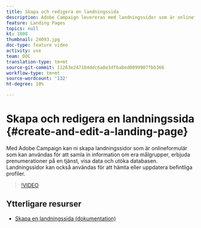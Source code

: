 ```yaml
---
title: Skapa och redigera en landningssida
description: Adobe Campaign levereras med landningssidor som är onlineformulär som kan användas för att samla in information om era målgrupper, erbjuda prenumerationer på en tjänst, visa data och utöka er databas. Landningssidor kan också användas för att hämta eller uppdatera befintliga profiler. I dessa videofilmer förklaras hur du kan skapa, redigera och testa landningssidor i Adobe Campaign Standard.
feature: Landing Pages
topics: null
kt: 1808
thumbnail: 24093.jpg
doc-type: feature video
activity: use
team: DOC
translation-type: tm+mt
source-git-commit: 11263e247184ddc6a8e3df6a8ed0899907fbb366
workflow-type: tm+mt
source-wordcount: '132'
ht-degree: 10%

---
```



# Skapa och redigera en landningssida {#create-and-edit-a-landing-page}

Med Adobe Campaign kan ni skapa landningssidor som är onlineformulär som kan användas för att samla in information om era målgrupper, erbjuda prenumerationer på en tjänst, visa data och utöka databasen. Landningssidor kan också användas för att hämta eller uppdatera befintliga profiler.

>[!VIDEO](https://video.tv.adobe.com/v/24093?quality=12)

## Ytterligare resurser

* [Skapa en landningssida (dokumentation)](https://docs.campaign.adobe.com/doc/standard/getting_started/en/ACS_CreateLandingPage.html)
